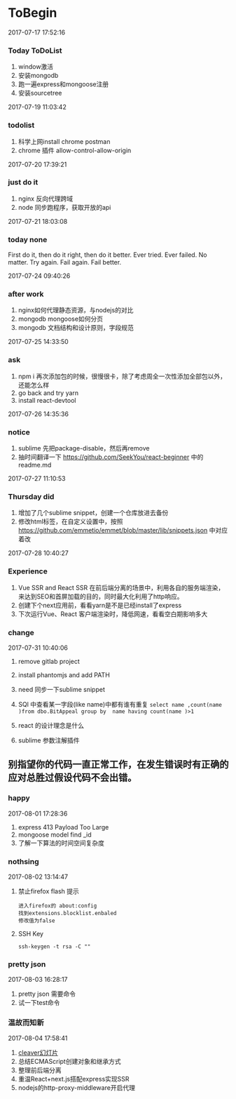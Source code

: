# ToBegin
2017-07-17 17:52:16
### Today ToDoList
1. window激活
2. 安装mongodb
3. 跑一遍express和mongoose注册
4. 安装sourcetree

2017-07-19 11:03:42
### todolist
1. 科学上网install chrome postman
2. chrome 插件 allow-control-allow-origin

2017-07-20 17:39:21
### just do it
1. nginx 反向代理跨域
2. node 同步跑程序，获取开放的api

2017-07-21 18:03:08
### today none
First do it, then do it right, then do it better.
Ever tried. Ever failed. No matter. Try again. Fail again. Fail better.

2017-07-24 09:40:26
### after work
1. nginx如何代理静态资源，与nodejs的对比
2. mongodb mongoose如何分页
3. mongodb 文档结构和设计原则，字段规范

2017-07-25 14:33:50
### ask
1. npm i 再次添加包的时候，很慢很卡，除了考虑周全一次性添加全部包以外，还能怎么样
2. go back and try yarn
3. install react-devtool

2017-07-26 14:35:36
### notice
1. sublime 先把package-disable，然后再remove
2. 抽时间翻译一下 https://github.com/SeekYou/react-beginner 中的readme.md

2017-07-27 11:10:53
### Thursday did
1. 增加了几个sublime snippet，创建一个仓库放进去备份
2. 修改html标签，在自定义设置中，按照 https://github.com/emmetio/emmet/blob/master/lib/snippets.json 中对应着改

2017-07-28 10:40:27
### Experience
1. Vue SSR and React SSR
在前后端分离的场景中，利用各自的服务端渲染，来达到SEO和首屏加载的目的，同时最大化利用了http响应。
2. 创建下个next应用前，看看yarn是不是已经install了express
3. 下次运行Vue、React 客户端渲染时，降低网速，看看空白期影响多大


### change 
2017-07-31 10:40:06
1. remove gitlab project
2. install phantomjs and add PATH
3. need 同步一下sublime snippet
4. SQl 中查看某一字段(like name)中都有谁有重复
`select name ,count(name )from dbo.BitAppeal group by  name having count(name )>1`

5. react 的设计理念是什么
6. sublime 参数注解插件
## 别指望你的代码一直正常工作，在发生错误时有正确的应对总胜过假设代码不会出错。

### happy
2017-08-01 17:28:36 
1. express 413  Payload Too Large
2. mongoose model find _id
3. 了解一下算法的时间空间复杂度

### nothsing
2017-08-02 13:14:47
1. 禁止firefox flash 提示
   ```
   进入firefox的 about:config  
   找到extensions.blocklist.enbaled  
   修改值为false  
   ```
2. SSH Key
   ```
   ssh-keygen -t rsa -C ""
   ```


### pretty json
2017-08-03 16:28:17
1. pretty json  需要命令
2. 试一下test命令


### 温故而知新
2017-08-04 17:58:41
1. [cleaver幻灯片](https://github.com/jdan/cleaver)
2. 总结ECMAScript创建对象和继承方式
3. 整理前后端分离
4. 重温React+next.js搭配express实现SSR
5. nodejs的http-proxy-middleware开启代理